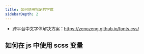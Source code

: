 ```yaml
---
title: 如何使用指定的字体
sidebarDepth: 2
---
```


- 跨平台中文字体解决方案：https://zenozeng.github.io/fonts.css/

## 如何在 js 中使用 scss 变量
